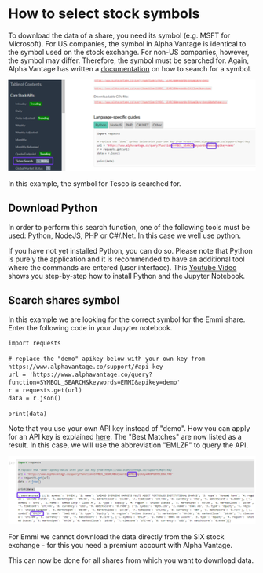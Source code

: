 # How to select stock symbols
To download the data of a share, you need its symbol (e.g. MSFT for Microsoft). For US companies, the symbol in Alpha Vantage is identical to the symbol used on the stock exchange. For non-US companies, however, the symbol may differ. Therefore, the symbol must be searched for. Again, Alpha Vantage has written a [documentation](https://www.alphavantage.co/documentation/) on how to search for a symbol.

![Alt Image Text](./Images/AV_StockSelection1.png "Search Tesco")

In this example, the symbol for Tesco is searched for.

## Download Python
In order to perform this search function, one of the following tools must be used: Python, NodeJS, PHP or C#/.Net. In this case we well use python.  

If you have not yet installed Python, you can do so. Please note that Python is purely the application and it is recommended to have an additional tool where the commands are entered (user interface). This [Youtube Video](https://www.youtube.com/watch?v=AuTkAWEa06E) shows you step-by-step how to install Python and the Jupyter Notebook.

## Search shares symbol
In this example we are looking for the correct symbol for the Emmi share. Enter the following code in your Jupyter notebook.

```
import requests

# replace the "demo" apikey below with your own key from https://www.alphavantage.co/support/#api-key
url = 'https://www.alphavantage.co/query?function=SYMBOL_SEARCH&keywords=EMMI&apikey=demo'
r = requests.get(url)
data = r.json()

print(data)
```

Note that you use your own API key instead of "demo". How you can apply for an API key is explained [here](Alpha-Vantage_General-Information.md).
The "Best Matches" are now listed as a result. In this case, we will use the abbreviation "EMLZF" to query the API.

![Alt Image Text](./Images/AV_StockSelection2.png "Search EMMI")

For Emmi we cannot download the data directly from the SIX stock exchange - for this you need a premium account with Alpha Vantage.

This can now be done for all shares from which you want to download data. 
